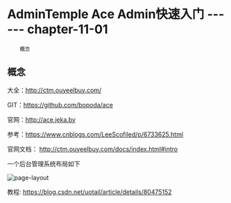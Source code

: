 #  AdminTemple  Ace Admin快速入门  ------ chapter-11-01


		概念


## 概念

大全：http://ctm.ouyeelbuy.com/

GIT：https://github.com/bopoda/ace

官网：http://ace.jeka.by

参考：https://www.cnblogs.com/LeeScofiled/p/6733625.html

官网文档： http://ctm.ouyeelbuy.com/docs/index.html#intro

一个后台管理系统布局如下

![page-layout](page-layout.png)


教程: https://blog.csdn.net/uotail/article/details/80475152